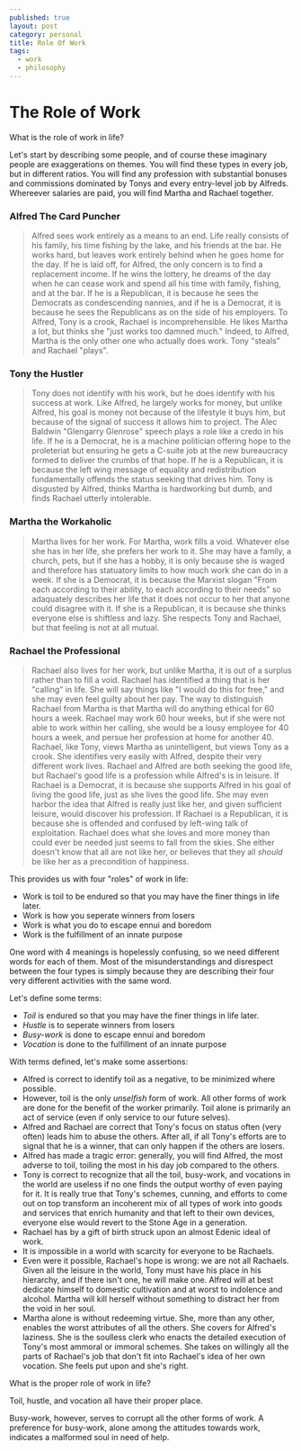 ```yaml
---
published: true
layout: post
category: personal
title: Role Of Work
tags:
  - work
  - philosophy
---
```

# The Role of Work

What is the role of work in life? 

Let's start by describing some people, and of course these imaginary people are exaggerations on themes. You will find these types in every job, but in different ratios. You will find any profession with substantial bonuses and commissions dominated by Tonys and every entry-level job by Alfreds. Whereever salaries are paid, you will find Martha and Rachael together.

<!-- more -->

### Alfred The Card Puncher 

> Alfred sees work entirely as a means to an end. Life really consists of his family, his time fishing by the lake, and his friends at the bar. He works hard, but leaves work entirely behind when he goes home for the day.  If he is laid off, for Alfred, the only concern is to find a replacement income. If he wins the lottery, he dreams of the day when he can cease work and spend all his time with family, fishing, and at the bar. If he is a Republican, it is because he sees the Democrats as condescending nannies, and if he is a Democrat, it is because he sees the Republicans as on the side of his employers. To Alfred, Tony is a crook, Rachael is incomprehensible. He likes Martha a lot, but thinks she "just works too damned much." Indeed, to Alfred, Martha is the only other one who actually does work. Tony "steals" and Rachael "plays".

### Tony the Hustler

> Tony does not identify with his work, but he does identify with his success at work. Like Alfred, he largely works for money, but unlike Alfred, his goal is money not because of the lifestyle it buys him, but because of the signal of success it allows him to project. The Alec Baldwin "Glengarry Glenrose" speech plays a role like a credo in his life. If he is a Democrat, he is a machine politician offering hope to the proleteriat but ensuring he gets a C-suite job at the new bureaucracy formed to deliver the crumbs of that hope. If he is a Republican, it is because the left wing message of equality and redistribution fundamentally offends the status seeking that drives him. Tony is disgusted by Alfred, thinks Martha is hardworking but dumb, and finds Rachael utterly intolerable.

### Martha the Workaholic

> Martha lives for her work. For Martha, work fills a void. Whatever else she has in her life, she prefers her work to it. She may have a family, a church, pets, but if she has a hobby, it is only because she is waged and therefore has statuatory limits to how much work she can do in a week.  If she is a Democrat, it is because the Marxist slogan "From each according to their ability, to each according to their needs" so adaquately describes her life that it does not occur to her that anyone could disagree with it. If she is a Republican, it is because she thinks everyone else is shiftless and lazy. She respects Tony and Rachael, but that feeling is not at all mutual.

### Rachael the Professional

> Rachael also lives for her work, but unlike Martha, it is out of a surplus rather than to fill a void. Rachael has identified a thing that is her "calling" in life. She will say things like "I would do this for free," and she may even feel guilty about her pay. The way to distinguish Rachael from Martha is that Martha will do anything ethical for 60 hours a week. Rachael may work 60 hour weeks, but if she were not able to work within her calling, she would be a lousy employee for 40 hours a week, and persue her profession at home for another 40. Rachael, like Tony, views Martha as unintelligent, but views Tony as a crook. She identifies very easily with Alfred, despite their very different work lives. Rachael and Alfred are both seeking the good life, but Rachael's good life is a profession while Alfred's is in leisure. If Rachael is a Democrat, it is because she supports Alfred in his goal of living the good life, just as she lives the good life. She may even harbor the idea that Alfred is really just like her, and given sufficient leisure, would discover his profession. If Rachael is a Republican, it is because she is offended and confused by left-wing talk of exploitation. Rachael does what she loves and more money than could ever be needed just seems to fall from the skies. She either doesn't know that all are not like her, or believes that they all *should* be like her as a precondition of happiness.

This provides us with four "roles" of work in life:
* Work is toil to be endured so that you may have the finer things in life later.
* Work is how you seperate winners from losers
* Work is what you do to escape ennui and boredom
* Work is the fulfillment of an innate purpose

One word with 4 meanings is hopelessly confusing, so we need different words for each of them. Most of the misunderstandings and disrespect between the four types is simply because they are describing their four very different activities with the same word. 


Let's define some terms:

* *Toil* is endured so that you may have the finer things in life later.
* *Hustle* is to seperate winners from losers
* *Busy-work* is done to escape ennui and boredom
* *Vocation* is done to the fulfillment of an innate purpose

With terms defined, let's make some assertions:

* Alfred is correct to identify toil as a negative, to be minimized where possible.
* However, toil is the only *unselfish* form of work. All other forms of work are done for the benefit of the worker primarily. Toil alone is primarily an act of service (even if only service to our future selves). 
* Alfred and Rachael are correct that Tony's focus on status often (very often) leads him to abuse the others. After all, if all Tony's efforts are to signal that he is a winner, that can only happen if the others are losers.
* Alfred has made a tragic error: generally, you will find Alfred, the most adverse to toil, toiling the most in his day job compared to the others. 
* Tony is correct to recognize that all the toil, busy-work, and vocations in the world are useless if no one finds the output worthy of even paying for it. It is really true that Tony's schemes, cunning, and efforts to come out on top transform an incoherent mix of all types of work into goods and services that enrich humanity and that left to their own devices, everyone else would revert to the Stone Age in a generation.
* Rachael has by a gift of birth struck upon an almost Edenic ideal of work.
* It is impossible in a world with scarcity for everyone to be Rachaels.
* Even were it possible, Rachael's hope is wrong: we are not all Rachaels. Given all the leisure in the world, Tony must have his place in his hierarchy, and if there isn't one, he will make one. Alfred will at best dedicate himself to domestic cultivation and at worst to indolence and alcohol. Martha will kill herself without something to distract her from the void in her soul. 
* Martha alone is without redeeming virtue. She, more than any other, enables the worst attributes of all the others. She covers for Alfred's laziness. She is the soulless clerk who enacts the detailed execution of Tony's most ammoral or immoral schemes. She takes on willingly all the parts of Rachael's job that don't fit into Rachael's idea of her own vocation. She feels put upon and she's right.


What is the proper role of work in life?

Toil, hustle, and vocation all have their proper place.

Busy-work, however, serves to corrupt all the other forms of work. A preference for busy-work, alone among the attitudes towards work, indicates a malformed soul in need of help.

